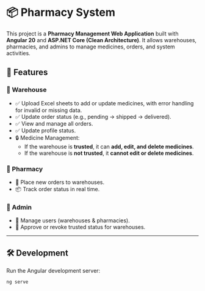 # 📦 Pharmacy System  

This project is a **Pharmacy Management Web Application** built with **Angular 20** and **ASP.NET Core (Clean Architecture)**.
It allows warehouses, pharmacies, and admins to manage medicines, orders, and system activities.  

## 🚀 Features  

### 🔹 Warehouse  
- ✅ Upload Excel sheets to add or update medicines, with error handling for invalid or missing data.
- ✅ Update order status (e.g., pending → shipped → delivered).  
- ✅ View and manage all orders.  
- ✅ Update profile status.  
- 🔒 Medicine Management:  
  - If the warehouse is **trusted**, it can **add, edit, and delete medicines**.  
  - If the warehouse is **not trusted**, it **cannot edit or delete medicines**.  

### 🔹 Pharmacy  
- 🛒 Place new orders to warehouses.  
- 📦 Track order status in real time.  

### 🔹 Admin  
- 👤 Manage users (warehouses & pharmacies).  
- 🔑 Approve or revoke trusted status for warehouses.  

---

## 🛠 Development  

Run the Angular development server:

```bash
ng serve
